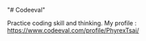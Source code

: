 "# Codeeval" 

Practice coding skill and thinking.
My profile : https://www.codeeval.com/profile/PhyrexTsai/